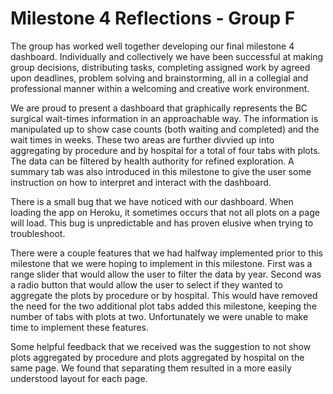 # Milestone 4 Reflections - Group F

The group has worked well together developing our final milestone 4 dashboard. Individually and collectively we have been successful at making group decisions, distributing tasks, completing assigned work by agreed upon deadlines, problem solving and brainstorming, all in a collegial and professional manner within a welcoming and creative work environment.  

We are proud to present a dashboard that graphically represents the BC surgical wait-times information in an approachable way. The information is manipulated up to show case counts (both waiting and completed) and the wait times in weeks. These two areas are further divvied up into aggregating by procedure and by hospital for a total of four tabs with plots. The data can be filtered by health authority for refined exploration. A summary tab was also introduced in this milestone to give the user some instruction on how to interpret and interact with the dashboard.

There is a small bug that we have noticed with our dashboard. When loading the app on Heroku, it sometimes occurs that not all plots on a page will load. This bug is unpredictable and has proven elusive when trying to troubleshoot.

There were a couple features that we had halfway implemented prior to this milestone that we were hoping to implement in this milestone. First was a range slider that would allow the user to filter the data by year. Second was a radio button that would allow the user to select if they wanted to aggregate the plots by procedure or by hospital. This would have removed the need for the two additional plot tabs added this milestone, keeping the number of tabs with plots at two. Unfortunately we were unable to make time to implement these features.

Some helpful feedback that we received was the suggestion to not show plots aggregated by procedure and plots aggregated by hospital on the same page. We found that separating them resulted in a more easily understood layout for each page.
